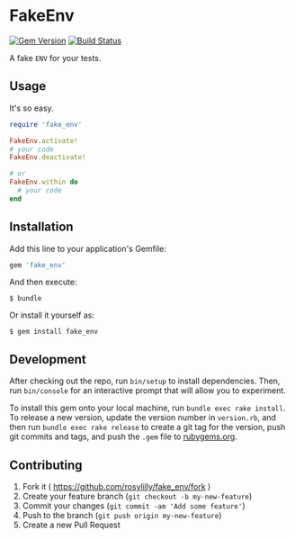 # FakeEnv

[![Gem Version](https://badge.fury.io/rb/fake_env.svg)](http://badge.fury.io/rb/fake_env)
[![Build Status](https://travis-ci.org/rosylilly/fake_env.svg)](https://travis-ci.org/rosylilly/fake_env)

A fake `ENV` for your tests.

## Usage

It's so easy.

```ruby
require 'fake_env'

FakeEnv.activate!
# your code
FakeEnv.deactivate!

# or
FakeEnv.within do
  # your code
end
```

## Installation

Add this line to your application's Gemfile:

```ruby
gem 'fake_env'
```

And then execute:

    $ bundle

Or install it yourself as:

    $ gem install fake_env

## Development

After checking out the repo, run `bin/setup` to install dependencies. Then, run `bin/console` for an interactive prompt that will allow you to experiment.

To install this gem onto your local machine, run `bundle exec rake install`. To release a new version, update the version number in `version.rb`, and then run `bundle exec rake release` to create a git tag for the version, push git commits and tags, and push the `.gem` file to [rubygems.org](https://rubygems.org).

## Contributing

1. Fork it ( https://github.com/rosylilly/fake_env/fork )
2. Create your feature branch (`git checkout -b my-new-feature`)
3. Commit your changes (`git commit -am 'Add some feature'`)
4. Push to the branch (`git push origin my-new-feature`)
5. Create a new Pull Request
